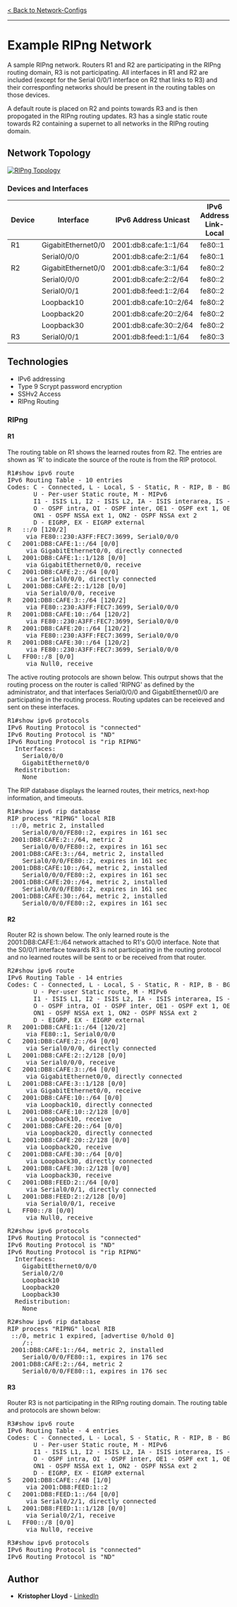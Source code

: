 [< Back to Network-Configs](https://github.com/KrisLloyd/Network-Configs/)
***


# Example RIPng Network

A sample RIPng network. Routers R1 and R2 are participating in the RIPng routing domain, R3 is not participating. All interfaces in R1 and R2 are included (except for the Serial 0/0/1 interface on R2 that links to R3) and their corresponfing networks should be present in the routing tables on those devices.

A default route is placed on R2 and points towards R3 and is then propogated in the RIPng routing updates. R3 has a single static route towards R2 containing a supernet to all networks in the RIPng routing domain.

## Network Topology

[![RIPng Topology](topology.png)]()


### Devices and Interfaces

| Device | Interface | IPv6 Address Unicast | IPv6 Address Link-Local |
| ------ | ------ | ------ | ------ |
| R1 | GigabitEthernet0/0 | 2001:db8:cafe:1::1/64 | fe80::1 |
|   | Serial0/0/0 | 2001:db8:cafe:2::1/64 | fe80::1 |
| R2 | GigabitEthernet0/0 | 2001:db8:cafe:3::1/64 | fe80::2 |
|   | Serial0/0/0 | 2001:db8:cafe:2::2/64 | fe80::2 |
|   | Serial0/0/1 | 2001:db8:feed:1::2/64 | fe80::2 |
|   | Loopback10 | 2001:db8:cafe:10::2/64 | fe80::2 |
|   | Loopback20 | 2001:db8:cafe:20::2/64 | fe80::2 |
|   | Loopback30 | 2001:db8:cafe:30::2/64 | fe80::2 |
| R3 | Serial0/0/1 | 2001:db8:feed:1::1/64 | fe80::3 |

## Technologies

* IPv6 addressing
* Type 9 Scrypt password encryption
* SSHv2 Access
* RIPng Routing


### RIPng

#### R1

The routing table on R1 shows the learned routes from R2. The entries are shown as 'R' to indicate the source of the route is from the RIP protocol.
<pre>
R1#show ipv6 route
IPv6 Routing Table - 10 entries
Codes: C - Connected, L - Local, S - Static, R - RIP, B - BGP
       U - Per-user Static route, M - MIPv6
       I1 - ISIS L1, I2 - ISIS L2, IA - ISIS interarea, IS - ISIS summary
       O - OSPF intra, OI - OSPF inter, OE1 - OSPF ext 1, OE2 - OSPF ext 2
       ON1 - OSPF NSSA ext 1, ON2 - OSPF NSSA ext 2
       D - EIGRP, EX - EIGRP external
R   ::/0 [120/2]
     via FE80::230:A3FF:FEC7:3699, Serial0/0/0
C   2001:DB8:CAFE:1::/64 [0/0]
     via GigabitEthernet0/0, directly connected
L   2001:DB8:CAFE:1::1/128 [0/0]
     via GigabitEthernet0/0, receive
C   2001:DB8:CAFE:2::/64 [0/0]
     via Serial0/0/0, directly connected
L   2001:DB8:CAFE:2::1/128 [0/0]
     via Serial0/0/0, receive
R   2001:DB8:CAFE:3::/64 [120/2]
     via FE80::230:A3FF:FEC7:3699, Serial0/0/0
R   2001:DB8:CAFE:10::/64 [120/2]
     via FE80::230:A3FF:FEC7:3699, Serial0/0/0
R   2001:DB8:CAFE:20::/64 [120/2]
     via FE80::230:A3FF:FEC7:3699, Serial0/0/0
R   2001:DB8:CAFE:30::/64 [120/2]
     via FE80::230:A3FF:FEC7:3699, Serial0/0/0
L   FF00::/8 [0/0]
     via Null0, receive
</pre>

The active routing protocols are shown below. This outrput shows that the routing process on the router is called 'RIPNG' as defined by the administrator, and that interfaces Serial0/0/0 and GigabitEthernet0/0 are participating in the routing process. Routing updates can be receieved and sent on these interfaces.

<pre>
R1#show ipv6 protocols
IPv6 Routing Protocol is "connected"
IPv6 Routing Protocol is "ND"
IPv6 Routing Protocol is "rip RIPNG"
  Interfaces:
    Serial0/0/0
    GigabitEthernet0/0
  Redistribution:
    None
</pre>

The RIP database displays the learned routes, their metrics, next-hop information, and timeouts.

<pre>
R1#show ipv6 rip database
RIP process "RIPNG" local RIB 
 ::/0, metric 2, installed
    Serial0/0/0/FE80::2, expires in 161 sec
 2001:DB8:CAFE:2::/64, metric 2
    Serial0/0/0/FE80::2, expires in 161 sec
 2001:DB8:CAFE:3::/64, metric 2, installed
    Serial0/0/0/FE80::2, expires in 161 sec
 2001:DB8:CAFE:10::/64, metric 2, installed
    Serial0/0/0/FE80::2, expires in 161 sec
 2001:DB8:CAFE:20::/64, metric 2, installed
    Serial0/0/0/FE80::2, expires in 161 sec
 2001:DB8:CAFE:30::/64, metric 2, installed
    Serial0/0/0/FE80::2, expires in 161 sec
</pre>

#### R2

Router R2 is shown below. The only learned route is the 2001:DB8:CAFE:1::/64 network attached to R1's G0/0 interface. Note that the S0/0/1 interface towards R3 is not participating in the routing protocol and no learned routes will be sent to or be received from that router.

<pre>
R2#show ipv6 route
IPv6 Routing Table - 14 entries
Codes: C - Connected, L - Local, S - Static, R - RIP, B - BGP
       U - Per-user Static route, M - MIPv6
       I1 - ISIS L1, I2 - ISIS L2, IA - ISIS interarea, IS - ISIS summary
       O - OSPF intra, OI - OSPF inter, OE1 - OSPF ext 1, OE2 - OSPF ext 2
       ON1 - OSPF NSSA ext 1, ON2 - OSPF NSSA ext 2
       D - EIGRP, EX - EIGRP external
R   2001:DB8:CAFE:1::/64 [120/2]
     via FE80::1, Serial0/0/0
C   2001:DB8:CAFE:2::/64 [0/0]
     via Serial0/0/0, directly connected
L   2001:DB8:CAFE:2::2/128 [0/0]
     via Serial0/0/0, receive
C   2001:DB8:CAFE:3::/64 [0/0]
     via GigabitEthernet0/0, directly connected
L   2001:DB8:CAFE:3::1/128 [0/0]
     via GigabitEthernet0/0, receive
C   2001:DB8:CAFE:10::/64 [0/0]
     via Loopback10, directly connected
L   2001:DB8:CAFE:10::2/128 [0/0]
     via Loopback10, receive
C   2001:DB8:CAFE:20::/64 [0/0]
     via Loopback20, directly connected
L   2001:DB8:CAFE:20::2/128 [0/0]
     via Loopback20, receive
C   2001:DB8:CAFE:30::/64 [0/0]
     via Loopback30, directly connected
L   2001:DB8:CAFE:30::2/128 [0/0]
     via Loopback30, receive
C   2001:DB8:FEED:2::/64 [0/0]
     via Serial0/0/1, directly connected
L   2001:DB8:FEED:2::2/128 [0/0]
     via Serial0/0/1, receive
L   FF00::/8 [0/0]
     via Null0, receive
</pre>

<pre>
R2#show ipv6 protocols
IPv6 Routing Protocol is "connected"
IPv6 Routing Protocol is "ND"
IPv6 Routing Protocol is "rip RIPNG"
  Interfaces:
    GigabitEthernet0/0/0
    Serial0/2/0
    Loopback10
    Loopback20
    Loopback30
  Redistribution:
    None
</pre>

<pre>
R2#show ipv6 rip database
RIP process "RIPNG" local RIB 
 ::/0, metric 1 expired, [advertise 0/hold 0]
    /::
 2001:DB8:CAFE:1::/64, metric 2, installed
    Serial0/0/0/FE80::1, expires in 176 sec
 2001:DB8:CAFE:2::/64, metric 2
    Serial0/0/0/FE80::1, expires in 176 sec
</pre>

#### R3

Router R3 is not participating in the RIPng routing domain. The routing table and protocols are shown below:

<pre>
R3#show ipv6 route
IPv6 Routing Table - 4 entries
Codes: C - Connected, L - Local, S - Static, R - RIP, B - BGP
       U - Per-user Static route, M - MIPv6
       I1 - ISIS L1, I2 - ISIS L2, IA - ISIS interarea, IS - ISIS summary
       O - OSPF intra, OI - OSPF inter, OE1 - OSPF ext 1, OE2 - OSPF ext 2
       ON1 - OSPF NSSA ext 1, ON2 - OSPF NSSA ext 2
       D - EIGRP, EX - EIGRP external
S   2001:DB8:CAFE::/48 [1/0]
     via 2001:DB8:FEED:1::2
C   2001:DB8:FEED:1::/64 [0/0]
     via Serial0/2/1, directly connected
L   2001:DB8:FEED:1::1/128 [0/0]
     via Serial0/2/1, receive
L   FF00::/8 [0/0]
     via Null0, receive
</pre>

<pre>
R3#show ipv6 protocols
IPv6 Routing Protocol is "connected"
IPv6 Routing Protocol is "ND"
</pre>

## Author

* **Kristopher Lloyd** - [LinkedIn](https://www.linkedin.com/in/kris-lloyd)
